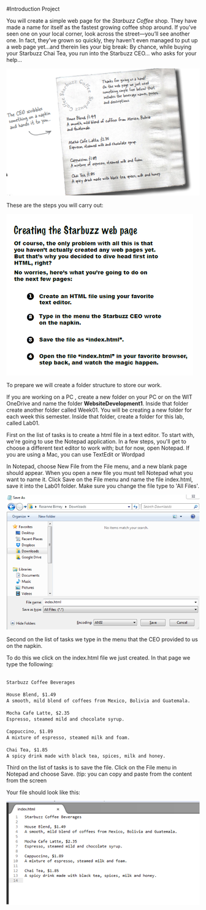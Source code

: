 #Introduction Project

You will create a simple web page for the *Starbuzz Coffee* shop. They have made a name for itself as the fastest growing coffee shop around. If you’ve seen one on your local corner, look across the street—you’ll see another one. In fact, they’ve grown so quickly, they haven’t even managed to put up a web page yet…and therein lies your big break: By chance, while buying your Starbuzz Chai Tea, you run into the Starbuzz CEO… who asks for your help...

![](./img/10.png)

These are the steps you will carry out:

![](./img/11.png)


To prepare we will create a folder structure to store our work.

If you are working on a PC , create a new folder on your PC or on the WIT OneDrive and name the folder **WebsiteDevelopment1**. Inside that folder create another folder called Week01. You will be creating a new folder for each week this semester. Inside that folder, create a folder for this lab, called Lab01.

First on the list of tasks is to create a html file in a text editor. To start with, we're going to use the Notepad application. In a few steps, you'll get to choose a different text editor to work with; but for now, open Notepad.  If you are using a Mac, you can use TextEdit or Wordpad

In Notepad, choose New File from the File menu, and a new blank page should appear. When you open a new file you must tell Notepad what you want to name it. Click Save on the File menu and name the file index.html, save it into the Lab01 folder. Make sure you change the file type to 'All Files'.

![](./img/07.png)


Second on the list of tasks we type in the menu that the CEO provided to us on the napkin.

To do this we click on the index.html file we just created. In that page we type the following:

~~~

Starbuzz Coffee Beverages

House Blend, $1.49
A smooth, mild blend of coffees from Mexico, Bolivia and Guatemala.

Mocha Cafe Latte, $2.35
Espresso, steamed mild and chocolate syrup.

Cappuccino, $1.89
A mixture of espresso, steamed milk and foam.

Chai Tea, $1.85
A spicy drink made with black tea, spices, milk and honey.

~~~


Third on the list of tasks is to save the file. Click on the File menu in Notepad and choose Save.
(tip: you can copy and paste from the content from the screen


Your file should look like this:

![](./img/16.png)
